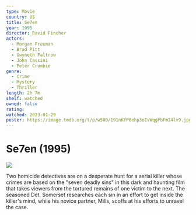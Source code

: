 ```yaml
---
type: Movie
country: US
title: Se7en
year: 1995
director: David Fincher
actors:
  - Morgan Freeman
  - Brad Pitt
  - Gwyneth Paltrow
  - John Cassini
  - Peter Crombie
genre:
  - Crime
  - Mystery
  - Thriller
length: 2h 7m
shelf: watched
owned: false
rating:
watched: 2023-01-29
poster: https://image.tmdb.org/t/p/w500/191nKfP0ehp3uIvWqgPbFmI4lv9.jpg
---
```


# Se7en (1995)

![](https://image.tmdb.org/t/p/w500/191nKfP0ehp3uIvWqgPbFmI4lv9.jpg)

Two homicide detectives are on a desperate hunt for a serial killer whose crimes are based on the "seven deadly sins" in this dark and haunting film that takes viewers from the tortured remains of one victim to the next. The seasoned Det. Somerset researches each sin in an effort to get inside the killer's mind, while his novice partner, Mills, scoffs at his efforts to unravel the case.